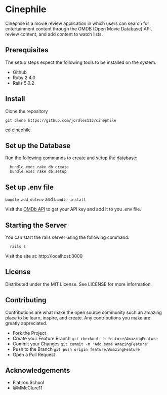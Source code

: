 # Cinephile
Cinephile is a movie review application in which users can search for entertainment content through the OMDB (Open Movie Database) API, review content, and add content to watch lists.

## Prerequisites

The setup steps expect the following tools to be installed on the system.

- Github
- Ruby 2.4.0
- Rails 5.0.2

## Install
Clone the repository
```
git clone https://github.com/jordles113/cinephile
```
cd cinephile

## Set up the Database

Run the following commands to create and setup the database: 

```
  bundle exec rake db:create
  bundle exec rake db:setup
```
## Set up .env file 

`bundle add dotenv` and `bundle install` 

Visit the [OMDb API](http://www.omdbapi.com/) to get your API key and add it to you .env file. 

## Starting the Server
You can start the rails server using the following command: 
```
  rails s
```

Visit the site at: http://localhost:3000

## License 

Distributed under the MIT License. See LICENSE for more information.

## Contributing 

Contributions are what make the open source community such an amazing place to be learn, inspire, and create. Any contributions you make are greatly appreciated.

- Fork the Project
- Create your Feature Branch `git checkout -b feature/AmazingFeature`
- Commit your Changes `git commit -m 'Add some AmazingFeature'`
- Push to the Branch `git push origin feature/AmazingFeature`
- Open a Pull Request

## Acknowledgements 

- Flatiron School 
- @MMcClure11 
